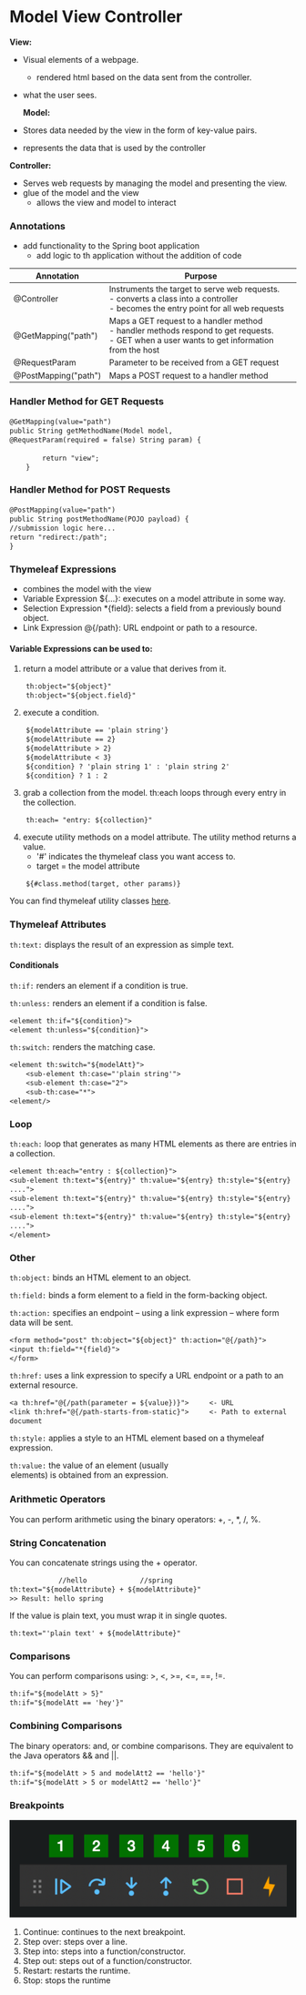 # Model View Controller

**View:** 
- Visual elements of a webpage. 
  - rendered html based on the data sent from the controller.
- what the user sees.


  **Model:**
- Stores data needed by the view in the form of key-value pairs.
- represents the data that is used by the controller 

**Controller:** 
- Serves web requests by managing the model and presenting the view.
- glue of the model and the view
  - allows the view and model to interact 

### Annotations 
- add functionality to the Spring boot application
  - add logic to th application without the addition of code

| Annotation	          | Purpose                                                                                                                                                |
|----------------------|--------------------------------------------------------------------------------------------------------------------------------------------------------|
| @Controller          | Instruments the target to serve web requests. <br/> - converts a class into a controller<br/> - becomes the entry point for all web requests           |
| @GetMapping("path")	 | Maps a GET request to a handler method <br/> - handler methods respond to get requests. <br/> - GET when a user wants to get information from the host |
| @RequestParam        | Parameter to be received from a GET request                                                                                                            |
| @PostMapping("path") | Maps a POST request to a handler method                                                                                                                |

### Handler Method for GET Requests

```
@GetMapping(value="path")
public String getMethodName(Model model,
@RequestParam(required = false) String param) {

        return "view";
    }
```
    
### Handler Method for POST Requests
```
@PostMapping(value="path")
public String postMethodName(POJO payload) {
//submission logic here...
return "redirect:/path";
}
```
### Thymeleaf Expressions
- combines the model with the view 
- Variable Expression ${...}: executes on a model attribute in some way.
- Selection Expression *{field}: selects a field from a previously bound object.
- Link Expression @{/path}: URL endpoint or path to a resource.
#### Variable Expressions can be used to:
1. return a model attribute or a value that derives from it.

```   
    th:object="${object}"  
    th:object="${object.field}" 
```   
2. execute a condition.
```
    ${modelAttribute == 'plain string'}  
    ${modelAttribute == 2}
    ${modelAttribute > 2}
    ${modelAttribute < 3}
    ${condition} ? 'plain string 1' : 'plain string 2'
    ${condition} ? 1 : 2
```
3. grab a collection from the model. th:each loops through every entry in the collection.
``` 
    th:each= "entry: ${collection}"
```
4. execute utility methods on a model attribute. The utility method returns a value.
   - '#' indicates the thymeleaf class you want access to.
   - target = the model attribute 
```
    ${#class.method(target, other params)}
```
You can find thymeleaf utility classes [here](https://github.com/thymeleaf/thymeleaf/tree/3.1-master/lib/thymeleaf/src/main/java/org/thymeleaf/expression).

### Thymeleaf Attributes
`th:text:` displays the result of an expression as simple text.
#### Conditionals
`th:if:` renders an element if a condition is true.

`th:unless:` renders an element if a condition is false.
```
<element th:if="${condition}">
<element th:unless="${condition}">
```
`th:switch:` renders the matching case.
```
<element th:switch="${modelAtt}">
    <sub-element th:case="'plain string'">
    <sub-element th:case="2">
    <sub-th:case="*">
<element/>
```

### Loop
`th:each:` loop that generates as many HTML elements as there are entries in a collection.
```
<element th:each="entry : ${collection}">
<sub-element th:text="${entry}" th:value="${entry} th:style="${entry} ....">
<sub-element th:text="${entry}" th:value="${entry} th:style="${entry} ....">
<sub-element th:text="${entry}" th:value="${entry} th:style="${entry} ....">
</element>
```
### Other
`th:object:` binds an HTML element to an object.

`th:field:` binds a form element to a field in the form-backing object.

`th:action:` specifies an endpoint – using a link expression – where form data will be sent.
```
<form method="post" th:object="${object}" th:action="@{/path}">
<input th:field="*{field}">
</form>
```
`th:href:` uses a link expression to specify a URL endpoint or a path to an external resource.
```
<a th:href="@{/path(parameter = ${value})}">     <- URL
<link th:href="@{/path-starts-from-static}">     <- Path to external document
```
`th:style:` applies a style to an HTML element based on a thymeleaf expression.

`th:value:` the value of an element (usually <option> elements) is obtained from an expression.

### Arithmetic Operators
You can perform arithmetic using the binary operators: +, -, *, /, %.

### String Concatenation
You can concatenate strings using the + operator.
```
            //hello             //spring
th:text="${modelAttribute} + ${modelAttribute}"
>> Result: hello spring
```
If the value is plain text, you must wrap it in single quotes.

```
th:text="'plain text' + ${modelAttribute}"
```

### Comparisons
You can perform comparisons using: >, <, >=, <=, ==, !=.
```
th:if="${modelAtt > 5}"
th:if="${modelAtt == 'hey'}"
```
### Combining Comparisons
The binary operators: and, or combine comparisons. They are equivalent to the Java operators && and ||.
```
th:if="${modelAtt > 5 and modelAtt2 == 'hello'}"
th:if="${modelAtt > 5 or modelAtt2 == 'hello'}"
```
### Breakpoints
![img.png](img.png)

1. Continue: continues to the next breakpoint.
2. Step over: steps over a line.
3. Step into: steps into a function/constructor.
4. Step out: steps out of a function/constructor.
5. Restart: restarts the runtime.
6. Stop: stops the runtime